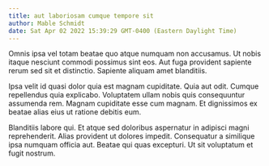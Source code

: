 ```yaml
---
title: aut laboriosam cumque tempore sit
author: Mable Schmidt
date: Sat Apr 02 2022 15:39:29 GMT-0400 (Eastern Daylight Time)
---
```

Omnis ipsa vel totam beatae quo atque numquam non accusamus. Ut nobis itaque nesciunt commodi possimus sint eos. Aut fuga provident sapiente rerum sed sit et distinctio. Sapiente aliquam amet blanditiis.

 Ipsa velit id quasi dolor quia est magnam cupiditate. Quia aut odit. Cumque repellendus quia explicabo. Voluptatem ullam nobis quis consequuntur assumenda rem. Magnam cupiditate esse cum magnam. Et dignissimos ex beatae alias eius ut ratione debitis eum.

 Blanditiis labore qui. Et atque sed doloribus aspernatur in adipisci magni reprehenderit. Alias provident ut dolores impedit. Consequatur a similique ipsa numquam officia aut. Beatae qui quas excepturi. Ut sit voluptatum et fugit nostrum.